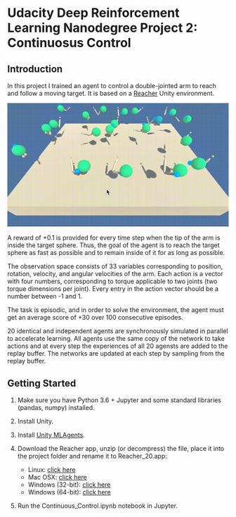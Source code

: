[//]: # (Image References)

[trained_agent]: images/trained_agent.gif "Trained Agent"

# Udacity Deep Reinforcement Learning Nanodegree Project 2: Continuosus Control

## Introduction

In this project I trained an agent to control a double-jointed arm to reach and follow a moving target. It is based on a [Reacher](https://github.com/Unity-Technologies/ml-agents/blob/master/docs/Learning-Environment-Examples.md#reacher) Unity environment.

![Trained Agent][trained_agent]

A reward of +0.1 is provided for every time step when the tip of the arm is inside the target sphere.  Thus, the goal of the agent is to reach the target sphere as fast as possible and to remain inside of it for as long as possible.

The observation space consists of 33 variables corresponding to position, rotation, velocity, and angular velocities of the arm. Each action is a vector with four numbers, corresponding to torque applicable to two joints (two torque dimensions per joint). Every entry in the action vector should be a number between -1 and 1.

The task is episodic, and in order to solve the environment, the agent must get an average score of +30 over 100 consecutive episodes.

20 identical and independent agents are synchronously simulated in parallel to accelerate learning. All agents use the same copy of the network to take actions and at every step the experiences of all 20 agensts are added to the replay buffer. The networks are updated at each step by sampling from the replay buffer.

## Getting Started

1. Make sure you have Python 3.6 + Jupyter and some standard libraries (pandas, numpy) installed.

2. Install Unity.

3. Install [Unity MLAgents](https://github.com/Unity-Technologies/ml-agents).

4. Download the Reacher app, unzip (or decompress) the file, place it into the project folder and rename it to Reacher_20.app:
	- Linux: [click here](https://s3-us-west-1.amazonaws.com/udacity-drlnd/P2/Reacher/Reacher_Linux.zip)
	- Mac OSX: [click here](https://s3-us-west-1.amazonaws.com/udacity-drlnd/P2/Reacher/Reacher.app.zip)
	- Windows (32-bit): [click here](https://s3-us-west-1.amazonaws.com/udacity-drlnd/P2/Reacher/Reacher_Windows_x86.zip)
	- Windows (64-bit): [click here](https://s3-us-west-1.amazonaws.com/udacity-drlnd/P2/Reacher/Reacher_Windows_x86_64.zip)

4. Run the Continuous_Control.ipynb notebook in Jupyter.